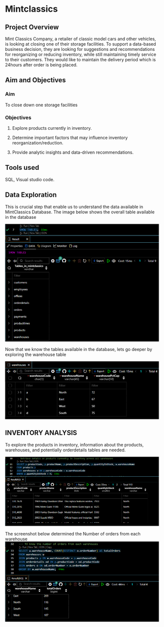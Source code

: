 # Mintclassics
## Project Overview
Mint Classics Company, a retailer of classic model cars and other vehicles, is looking at closing one of their storage facilities. 
To support a data-based business decision, they are looking for suggestions and recommendations for reorganizing or reducing inventory, while still maintaining timely service to their customers. They would like to maintain the delivery period which is 24hours after order is being placed.
## Aim and Objectives
### Aim 
To close down one storage facilities
### Objectives
1. Explore products currently in inventory.

2. Determine important factors that may influence inventory reorganization/reduction.

3. Provide analytic insights and data-driven recommendations.
## Tools used 
SQL, Visual studio code.
## Data Exploration
This is crucial step that enable us to understand the data available in MintClassics Database. 
The image below shows the overall table available in the database 

![Screenshot](Tables.PNG)

Now that we know the tables available in the database, lets go deeper by exploring the warehouse table 

![Screenshot](Warehouses.PNG)

## INVENTORY ANALYSIS
To explore the products in inventory, information about the products, warehouses, and potentially orderdetails tables are needed. 

![Screenshot](InventoryAnalysis.PNG)

The screenshot below determined the Number of orders from each warehouse
![Screenshot](OrdersPerWarehouse.PNG)